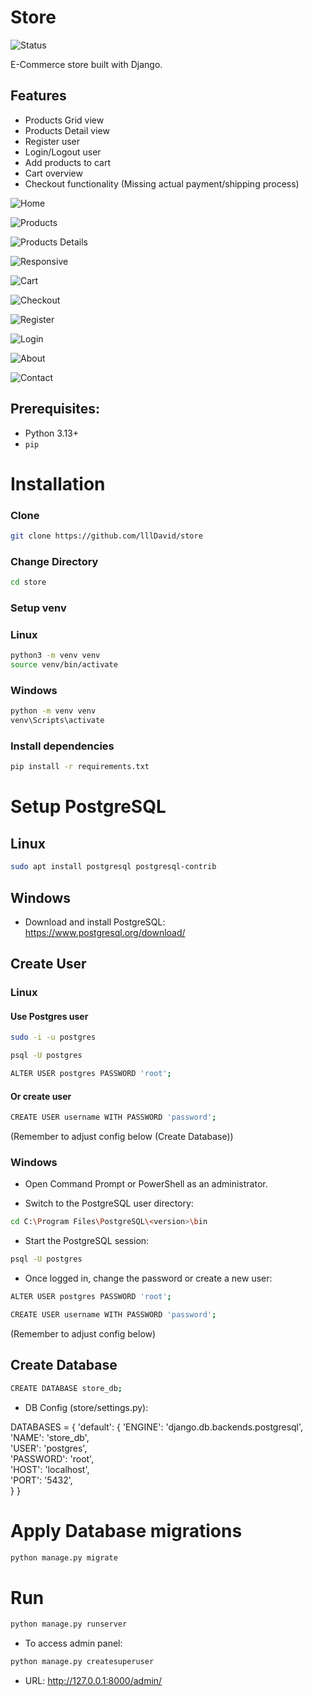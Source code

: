# Store
![Status](https://img.shields.io/badge/status-Early_Development-orange)

E-Commerce store built with Django. 

## Features
- Products Grid view
- Products Detail view
- Register user
- Login/Logout user
- Add products to cart
- Cart overview
- Checkout functionality (Missing actual payment/shipping process)


![Home](images/home.png)

![Products](images/products-grid.png)

![Products Details](images/product-details.png)

![Responsive](images/responsive.png)

![Cart](images/cart.png)

![Checkout](images/checkout.png)

![Register](images/register.png)

![Login](images/login.png)

![About](images/about.png)

![Contact](images/contact.png)

## Prerequisites:
- Python 3.13+
- `pip`

# Installation

### Clone
```bash
git clone https://github.com/lllDavid/store
```

### Change Directory
```bash
cd store
```

### Setup venv

### Linux
```bash
python3 -m venv venv
source venv/bin/activate
```
### Windows 
```bash
python -m venv venv
venv\Scripts\activate
```

### Install dependencies
```bash
pip install -r requirements.txt
```

# Setup PostgreSQL

## Linux
```bash
sudo apt install postgresql postgresql-contrib
```

## Windows
- Download and install PostgreSQL: https://www.postgresql.org/download/

## Create User

### Linux
#### Use Postgres user
```bash
sudo -i -u postgres
```

```bash
psql -U postgres
```

```bash
ALTER USER postgres PASSWORD 'root';
```
#### Or create user
```bash
CREATE USER username WITH PASSWORD 'password';
```
(Remember to adjust config below (Create Database))

### Windows
- Open Command Prompt or PowerShell as an administrator.

- Switch to the PostgreSQL user directory:

```bash
cd C:\Program Files\PostgreSQL\<version>\bin
```
- Start the PostgreSQL session:
```bash
psql -U postgres
```
- Once logged in, change the password or create a new user:

```bash
ALTER USER postgres PASSWORD 'root';
```
```bash
CREATE USER username WITH PASSWORD 'password';
```
(Remember to adjust config below)

## Create Database 
```bash
CREATE DATABASE store_db;
```
- DB Config (store/settings.py):

DATABASES = {
    'default': {
        'ENGINE': 'django.db.backends.postgresql',
        'NAME': 'store_db',  
        'USER': 'postgres',  
        'PASSWORD': 'root',  
        'HOST': 'localhost',  
        'PORT': '5432',  
    }
}

# Apply Database migrations
```bash
python manage.py migrate
```
# Run
```bash
python manage.py runserver

```

- To access admin panel:
```bash
python manage.py createsuperuser
```

- URL: http://127.0.0.1:8000/admin/

